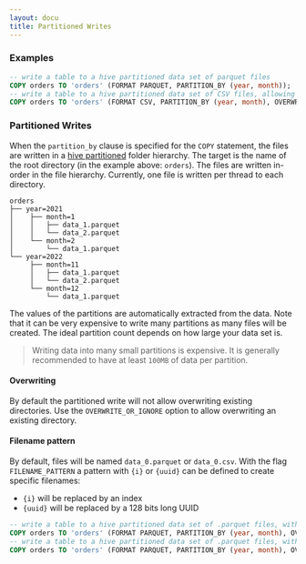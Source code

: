 ```yaml
---
layout: docu
title: Partitioned Writes
---
```


### Examples

```sql
-- write a table to a hive partitioned data set of parquet files
COPY orders TO 'orders' (FORMAT PARQUET, PARTITION_BY (year, month));
-- write a table to a hive partitioned data set of CSV files, allowing overwrites
COPY orders TO 'orders' (FORMAT CSV, PARTITION_BY (year, month), OVERWRITE_OR_IGNORE 1);
```

### Partitioned Writes
When the `partition_by` clause is specified for the `COPY` statement, the files are written in a [hive partitioned](hive_partitioning) folder hierarchy. The target is the name of the root directory (in the example above: `orders`). The files are written in-order in the file hierarchy. Currently, one file is written per thread to each directory.

```text
orders
├── year=2021
│    ├── month=1
│    │   ├── data_1.parquet
│    │   └── data_2.parquet
│    └── month=2
│        └── data_1.parquet
└── year=2022
     ├── month=11
     │   ├── data_1.parquet
     │   └── data_2.parquet
     └── month=12
         └── data_1.parquet
```

The values of the partitions are automatically extracted from the data. Note that it can be very expensive to write many partitions as many files will be created. The ideal partition count depends on how large your data set is.

> Writing data into many small partitions is expensive. It is generally recommended to have at least  `100MB` of data per partition. 


#### Overwriting

By default the partitioned write will not allow overwriting existing directories. Use the `OVERWRITE_OR_IGNORE` option to allow overwriting an existing directory.

#### Filename pattern

By default, files will be named `data_0.parquet` or `data_0.csv`. With the flag `FILENAME_PATTERN` a pattern with `{i}` or `{uuid}` can be defined to create specific filenames:
* `{i}` will be replaced by an index
* `{uuid}` will be replaced by a 128 bits long UUID

```sql
-- write a table to a hive partitioned data set of .parquet files, with an index in the filename
COPY orders TO 'orders' (FORMAT PARQUET, PARTITION_BY (year, month), OVERWRITE_OR_IGNORE, FILENAME_PATTERN "orders_{i}");
-- write a table to a hive partitioned data set of .parquet files, with unique filenames
COPY orders TO 'orders' (FORMAT PARQUET, PARTITION_BY (year, month), OVERWRITE_OR_IGNORE, FILENAME_PATTERN "file_{uuid}");
```
